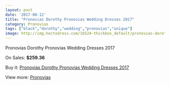 ```yaml
---
layout: post
date: '2017-08-12'
title: "Pronovias Dorothy Pronovias Wedding Dresses 2017"
category: Pronovias
tags: ["black","dorothy","wedding","pronovias","unique"]
image: http://img.hectodress.com/16524-thickbox_default/pronovias-dorothy-pronovias-wedding-dresses-2013.jpg
---
```

Pronovias Dorothy Pronovias Wedding Dresses 2017

On Sales: **$259.36**
<a href="https://www.hectodress.com/pronovias/7966-pronovias-dorothy-pronovias-wedding-dresses-2013.html"><amp-img layout="responsive" width="600" height="600" src="//img.hectodress.com/16524-thickbox_default/pronovias-dorothy-pronovias-wedding-dresses-2013.jpg" alt="Pronovias Dorothy Pronovias Wedding Dresses 2017 0" /></a>
<a href="https://www.hectodress.com/pronovias/7966-pronovias-dorothy-pronovias-wedding-dresses-2013.html"><amp-img layout="responsive" width="600" height="600" src="//img.hectodress.com/16527-thickbox_default/pronovias-dorothy-pronovias-wedding-dresses-2013.jpg" alt="Pronovias Dorothy Pronovias Wedding Dresses 2017 1" /></a>
<a href="https://www.hectodress.com/pronovias/7966-pronovias-dorothy-pronovias-wedding-dresses-2013.html"><amp-img layout="responsive" width="600" height="600" src="//img.hectodress.com/16526-thickbox_default/pronovias-dorothy-pronovias-wedding-dresses-2013.jpg" alt="Pronovias Dorothy Pronovias Wedding Dresses 2017 2" /></a>
<a href="https://www.hectodress.com/pronovias/7966-pronovias-dorothy-pronovias-wedding-dresses-2013.html"><amp-img layout="responsive" width="600" height="600" src="//img.hectodress.com/16525-thickbox_default/pronovias-dorothy-pronovias-wedding-dresses-2013.jpg" alt="Pronovias Dorothy Pronovias Wedding Dresses 2017 3" /></a>

Buy it: [Pronovias Dorothy Pronovias Wedding Dresses 2017](https://www.hectodress.com/pronovias/7966-pronovias-dorothy-pronovias-wedding-dresses-2013.html "Pronovias Dorothy Pronovias Wedding Dresses 2017")

View more: [Pronovias](https://www.hectodress.com/139-pronovias "Pronovias")